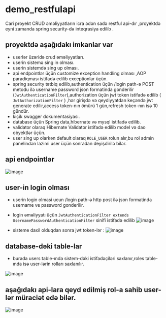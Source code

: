# demo_restfulapi
Cari proyekt CRUD əməliyyatların icra ədən sadə restful api-dır ,proyektdə eyni zamanda spring security-də inteqrasiya edilib .

## proyektdə aşağıdakı imkanlar var 

- userlər üzəridə crud əməliyyatları.
- userin sistemə sing in olması.
- userin sistemdə sing up olması.
- api endpointlər üçün customize exception handling olması ,AOP paradiqması istifadə edilib exceptionlar üçün.
- spring security tətbiq edilib,authentication üçün /login path-ə POST metodu ilə username password json formatinda gonderilir (```JwtAuthenticationFilter```),authorization üçün jwt token istifadə edilib ( ```JwtAuthorizationFilter``` ) ,hər girişdə və qeydiyyatdan keçəndə jwt generate edilir,access token-nın ömürü 1 gün,refresh token-nın isə 10 gündür.
- kiçik swagger dokumentasiyası.
- database üçün Spring data,hibernate və mysql istifadə edilib.
- validator olaraq Hibernate Validator istifadə edilib model və dao obyektlər üçün.
- user sing up olarkən default olaraq ```ROLE_USER``` rolun alır,bu rol admin panelindən lazimi user üçün sonradan deyişdirilə bilər.

## api endpointlər
![image](https://user-images.githubusercontent.com/80002048/198831905-c86c97d7-5aa5-41ad-84ea-110e91abd684.png)

## user-in login olması
- userin login olmasi ucun  /login  path-ə  http post ilə json formatinda username ve password gonderilir.
- login əməliyyatı üçün ```JwtAuthenticationFilter extends UsernamePasswordAuthenticationFilter``` sinifi istifadə edilib
![image](https://user-images.githubusercontent.com/80002048/198831725-04bd23bb-dd9a-4e62-bf1e-482355f8bb9c.png)

 - sisteme daxil olduqdan sonra jwt token-lər :
 ![image](https://user-images.githubusercontent.com/80002048/198832286-8e8b3b01-2181-4a77-ba19-947fa104770f.png)



## database-dəki table-lar
- burada users table-ında sistem-dəki istifadəçiləri saxlanır,roles table-ında isə user-lərin rolları saxlanılır.

![image](https://user-images.githubusercontent.com/80002048/198362795-0d259e82-d860-4fc4-ab39-be7978ab7fbd.png)

## aşağıdakı api-lara qeyd edilmiş rol-a sahib user-lər müraciət edə bilər.
![image](https://user-images.githubusercontent.com/80002048/198831431-d47635fb-f202-4988-8f9b-c79d3d66f3d0.png)




 


